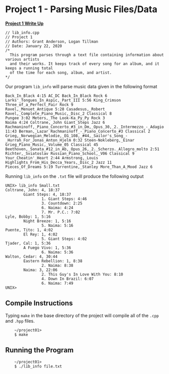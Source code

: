 # Project 1 - Parsing Music Files/Data

**[Project 1 Write Up](https://github.com/Logant08/cs_302/blob/master/project01/project01.pdf)**

    // lib_info.cpp
    // Project 1
    // Authors: Grant Anderson, Logan Tillman  
    // Date: January 22, 2020  
    /*  
      This program parses through a text file containing information about various artists
      and their works. It keeps track of every song for an album, and it keeps a running total
      of the time for each song, album, and artist.
    */

Our program `lib_info` will parse music data given in the following format

    Back_In_Black 4:15 AC_DC Back_In_Black Rock 6
    Larks'_Tongues_In_Aspic,_Part_III 5:56 King_Crimson Three_of_a_Perfect_Pair Rock 9
    Ravel,_Menuet_Antique 5:28 Casadesus,_Robert Ravel,_Complete_Piano_Music,_Disc_2 Classical 8
    Pungee 3:02 Meters,_The Look-Ka_Py_Py Rock 3
    Naima 4:24 Coltrane,_John Giant_Steps Jazz 6
    Rachmaninoff,_Piano_Concerto_#3_in_Dm,_Opus_30,_2._Intermezzo_-_Adagio 11:43 Berman,_Lazar Rachmaninoff_-_Piano_Concerto_#3 Classical 2
    Grieg,_Norwegian_Melodie,_EG_108,_#44,_Sailor's_Song_-_Hurrah_For_Jonas_Anton_Hjelm 0:32 Steen-Nokleberg,_Einar Grieg_Piano_Music,_Volume_05 Classical 45
    Beethoven,_Sonata_#12_in_Ab,_Opus_26,_2._Scherzo._Allegro_molto 2:51 Richter,_Sviatoslav Russian_Piano_School,_V06 Classical 9
    Your_Cheatin'_Heart 2:44 Armstrong,_Louis Highlights_From_His_Decca_Years,_Disc_2 Jazz 11
    Pieces_Of_Dreams 5:19 Turrentine,_Stanley More_Than_A_Mood Jazz 6

Running `lib_info` on the `.txt` file will produce the following output

    UNIX> lib_info Small.txt
    Coltrane, John: 4, 18:37
            Giant Steps: 4, 18:37
                    1. Giant Steps: 4:46
                    3. Countdown: 2:25
                    6. Naima: 4:24
                    7. Mr. P.C.: 7:02
    Lyle, Bobby: 1, 5:16
            Night Breeze: 1, 5:16
                    5. Naima: 5:16
    Puente, Tito: 1, 4:02
            El Rey: 1, 4:02
                    5. Giant Steps: 4:02
    Tjader, Cal: 1, 5:36
            A Fuego Vivo: 1, 5:36
                    6. Naima: 5:36
    Walton, Cedar: 4, 30:44
            Eastern Rebellion: 1, 8:38
                    2. Naima: 8:38
            Naima: 3, 22:06
                    2. This Guy's In Love With You: 8:10
                    4. Down In Brazil: 6:07
                    6. Naima: 7:49
    UNIX>


## Compile Instructions

Typing `make` in the base directory of the project will compile all of the `.cpp` and `.hpp` files.

        ~/project01>
        $ make

## Running the Program

        ~/project01> 
        $ ./lib_info file.txt
